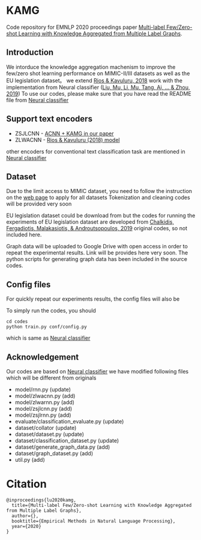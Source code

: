 # KAMG

Code repository for EMNLP 2020 proceedings paper [Multi-label Few/Zero-shot Learning with Knowledge Aggregated from Multiple Label Graphs](https://arxiv.org/abs/2010.07459).


## Introduction 

We intorduce the knowledge aggregation machenism to improve the few/zero shot learning performance on MIMIC-II/III datasets as well as the EU legislation dataset。
we extend [Rios & Kavuluru, 2018](https://www.aclweb.org/anthology/D18-1352/) work with the implementation from Neural classifier ([Liu, Mu, Li, Mu, Tang, Ai, ... & Zhou, 2019](https://github.com/Tencent/NeuralNLP-NeuralClassifier))
To use our codes, please make sure that you have read the README file from [Neural classifier](https://github.com/Tencent/NeuralNLP-NeuralClassifier)

## Support text encoders

* ZSJLCNN - [ACNN + KAMG in our paper](https://arxiv.org/abs/2010.07459)
* ZLWACNN - [Rios & Kavuluru (2018) model](https://www.aclweb.org/anthology/D18-1352/)

other encoders for conventional text classification task are mentioned in [Neural classifier](https://github.com/Tencent/NeuralNLP-NeuralClassifier)

## Dataset

Due to the limit access to MIMIC dataset, you need to follow the instruction on the [web page](https://mimic.physionet.org/gettingstarted/access/) to apply for all datasets
Tokenization and cleaning codes will be provided very soon

EU legislation dataset could be download from 
but the codes for running the experiments of EU legislation dataset are developed from [Chalkidis, Fergadiotis, Malakasiotis, & Androutsopoulos, 2019](https://github.com/iliaschalkidis/lmtc-eurlex57k) original codes, so not included here.

Graph data will be uploaded to Google Drive with open access in order to repeat the experimental results. Link will be provides here very soon. The python scripts for generating graph data has been included in the source codes.

## Config files

For quickly repeat our experiments results, the config files will also be 

To simply run the codes, you should 

```
cd codes
python train.py conf/config.py
```

which is same as [Neural classifier](https://github.com/Tencent/NeuralNLP-NeuralClassifier)

## Acknowledgement

Our codes are based on [Neural classifier](https://github.com/Tencent/NeuralNLP-NeuralClassifier)
we have modified following files which will be different from originals

* model/rnn.py                           (update)
* model/zlwacnn.py                       (add)
* model/zlwarnn.py                       (add)
* model/zsjlcnn.py                       (add)
* model/zsjlrnn.py                       (add)
* evaluate/classification_evaluate.py    (update)
* dataset/collator                       (update)
* dataset/dataset.py                     (update)
* dataset/classification_dataset.py      (update)
* dataset/generate_graph_data.py         (add)
* dataset/graph_dataset.py               (add)
* util.py                                (add)

# Citation
```
@inproceedings{lu2020kamg,
  title={Multi-label Few/Zero-shot Learning with Knowledge Aggregated from Multiple Label Graphs},
  author={},
  booktitle={Empirical Methods in Natural Language Processing},
  year={2020}
}
```
